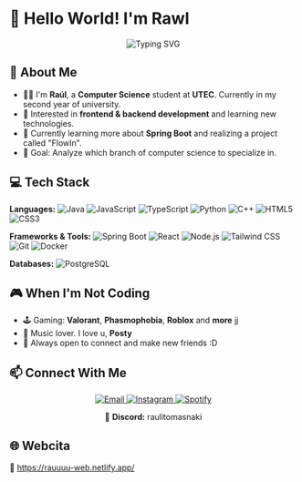 # 🐣 Hello World! I'm Rawl

<p align="center">
  <img src="https://readme-typing-svg.herokuapp.com?font=Fira+Code&duration=2000&pause=1000&color=5A9EF4&center=true&vCenter=true&width=435&lines=I'm+Rawl+:);I'm+19+years+ToT;Computer+Science+Student+%F0%9F%92%BB" alt="Typing SVG" />
</p>

## 🧠 About Me

- 👨‍💻 I'm **Raúl**, a **Computer Science** student at **UTEC**. Currently in my second year of university.
- 🚀 Interested in **frontend & backend development** and learning new technologies.
- 🌱 Currently learning more about **Spring Boot** and realizing a project called "FlowIn".
- 🎯 Goal: Analyze which branch of computer science to specialize in.

## 💻 Tech Stack

**Languages:**
![Java](https://img.shields.io/badge/Java-ED8B00?style=flat&logo=java&logoColor=white)
![JavaScript](https://img.shields.io/badge/JavaScript-F7DF1E?style=flat&logo=javascript&logoColor=black)
![TypeScript](https://img.shields.io/badge/TypeScript-3178C6?style=flat&logo=typescript&logoColor=white)
![Python](https://img.shields.io/badge/Python-3776AB?style=flat&logo=python&logoColor=white)
![C++](https://img.shields.io/badge/C++-00599C?style=flat&logo=c%2b%2b&logoColor=white)
![HTML5](https://img.shields.io/badge/HTML5-E34F26?style=flat&logo=html5&logoColor=white)
![CSS3](https://img.shields.io/badge/CSS3-1572B6?style=flat&logo=css3&logoColor=white)

**Frameworks & Tools:**
![Spring Boot](https://img.shields.io/badge/Spring_Boot-6DB33F?style=flat&logo=spring-boot&logoColor=white)
![React](https://img.shields.io/badge/React-20232A?style=flat&logo=react&logoColor=61DAFB)
![Node.js](https://img.shields.io/badge/Node.js-339933?style=flat&logo=nodedotjs&logoColor=white)
![Tailwind CSS](https://img.shields.io/badge/Tailwind_CSS-38B2AC?style=flat&logo=tailwind-css&logoColor=white)
![Git](https://img.shields.io/badge/Git-F05032?style=flat&logo=git&logoColor=white)
![Docker](https://img.shields.io/badge/Docker-2496ED?style=flat&logo=docker&logoColor=white)

**Databases:**
![PostgreSQL](https://img.shields.io/badge/PostgreSQL-336791?style=flat&logo=postgresql&logoColor=white)

## 🎮 When I'm Not Coding

- 🕹️ Gaming: **Valorant**, **Phasmophobia**, **Roblox** and **more** jj
- 🎵 Music lover. I love u, **Posty**
- 💬 Always open to connect and make new friends :D


## 📫 Connect With Me

<p align="center">
  <a href="mailto:your.email@example.com">
    <img src="https://img.shields.io/badge/Email-D14836?style=for-the-badge&logo=gmail&logoColor=white" alt="Email" />
  </a>
  <a href="https://www.instagram.com/raulitomasnakii/">
    <img src="https://img.shields.io/badge/Instagram-E4405F?style=for-the-badge&logo=instagram&logoColor=white" alt="Instagram" />
  </a>
  <a href="https://open.spotify.com/user/21264ljblndrl7wgncgmezy5y?si=ff183ad601094967">
    <img src="https://img.shields.io/badge/Spotify-1DB954?style=for-the-badge&logo=spotify&logoColor=white" alt="Spotify" />
  </a>
</p>

<p align="center">
  👾 <strong>Discord:</strong> raulitomasnaki
</p>

## 🌐 Webcita

🔗 https://rauuuu-web.netlify.app/
